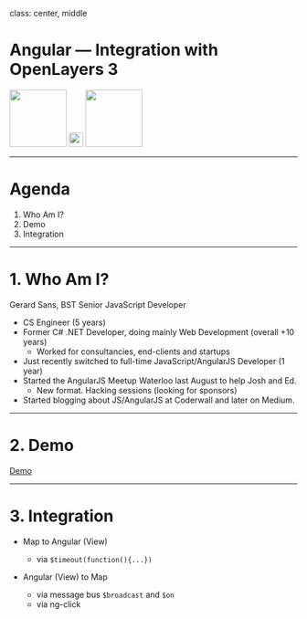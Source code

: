 class: center, middle

# Angular — Integration with OpenLayers 3
<img src="https://avatars3.githubusercontent.com/u/240579?v=3&s=400" height="100"> <img src="http://cdn1.iconfinder.com/data/icons/musthave/256/Add.png" height="25"> <img src="https://pbs.twimg.com/profile_images/2149314222/square_400x400.png" height="100">

---

# Agenda

1. Who Am I?
2. Demo
3. Integration

---

# 1. Who Am I?

Gerard Sans, BST Senior JavaScript Developer

- CS Engineer (5 years) 
- Former C# .NET Developer, doing mainly Web Development (overall +10 years) 
  - Worked for consultancies, end-clients and startups
- Just recently switched to full-time JavaScript/AngularJS Developer (1 year)
- Started the AngularJS Meetup Waterloo last August to help Josh and Ed.
  - New format. Hacking sessions (looking for sponsors)
- Started blogging about JS/AngularJS at Coderwall and later on Medium.

---

# 2. Demo

[Demo](http://embed.plnkr.co/u6IR40otaEXiUeJYp9BX/preview)

---

# 3. Integration

- Map to Angular (View)
  - via `$timeout(function(){...})`

- Angular (View) to Map
  - via message bus `$broadcast` and `$on`
  - via ng-click